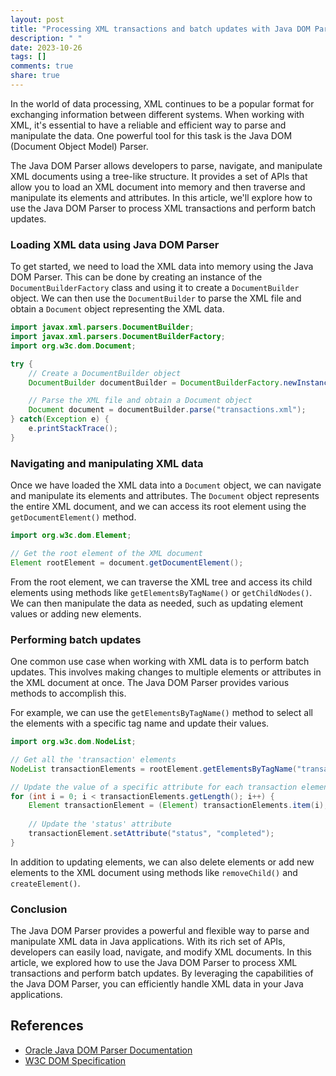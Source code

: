 ```yaml
---
layout: post
title: "Processing XML transactions and batch updates with Java DOM Parser"
description: " "
date: 2023-10-26
tags: []
comments: true
share: true
---
```


In the world of data processing, XML continues to be a popular format for exchanging information between different systems. When working with XML, it's essential to have a reliable and efficient way to parse and manipulate the data. One powerful tool for this task is the Java DOM (Document Object Model) Parser.

The Java DOM Parser allows developers to parse, navigate, and manipulate XML documents using a tree-like structure. It provides a set of APIs that allow you to load an XML document into memory and then traverse and manipulate its elements and attributes. In this article, we'll explore how to use the Java DOM Parser to process XML transactions and perform batch updates.

### Loading XML data using Java DOM Parser

To get started, we need to load the XML data into memory using the Java DOM Parser. This can be done by creating an instance of the `DocumentBuilderFactory` class and using it to create a `DocumentBuilder` object. We can then use the `DocumentBuilder` to parse the XML file and obtain a `Document` object representing the XML data.

```java
import javax.xml.parsers.DocumentBuilder;
import javax.xml.parsers.DocumentBuilderFactory;
import org.w3c.dom.Document;

try {
    // Create a DocumentBuilder object
    DocumentBuilder documentBuilder = DocumentBuilderFactory.newInstance().newDocumentBuilder();

    // Parse the XML file and obtain a Document object
    Document document = documentBuilder.parse("transactions.xml");
} catch(Exception e) {
    e.printStackTrace();
}
```

### Navigating and manipulating XML data

Once we have loaded the XML data into a `Document` object, we can navigate and manipulate its elements and attributes. The `Document` object represents the entire XML document, and we can access its root element using the `getDocumentElement()` method.

```java
import org.w3c.dom.Element;

// Get the root element of the XML document
Element rootElement = document.getDocumentElement();
```

From the root element, we can traverse the XML tree and access its child elements using methods like `getElementsByTagName()` or `getChildNodes()`. We can then manipulate the data as needed, such as updating element values or adding new elements.

### Performing batch updates

One common use case when working with XML data is to perform batch updates. This involves making changes to multiple elements or attributes in the XML document at once. The Java DOM Parser provides various methods to accomplish this.

For example, we can use the `getElementsByTagName()` method to select all the elements with a specific tag name and update their values.

```java
import org.w3c.dom.NodeList;

// Get all the 'transaction' elements
NodeList transactionElements = rootElement.getElementsByTagName("transaction");

// Update the value of a specific attribute for each transaction element
for (int i = 0; i < transactionElements.getLength(); i++) {
    Element transactionElement = (Element) transactionElements.item(i);
    
    // Update the 'status' attribute
    transactionElement.setAttribute("status", "completed");
}
```

In addition to updating elements, we can also delete elements or add new elements to the XML document using methods like `removeChild()` and `createElement()`.

### Conclusion

The Java DOM Parser provides a powerful and flexible way to parse and manipulate XML data in Java applications. With its rich set of APIs, developers can easily load, navigate, and modify XML documents. In this article, we explored how to use the Java DOM Parser to process XML transactions and perform batch updates. By leveraging the capabilities of the Java DOM Parser, you can efficiently handle XML data in your Java applications.

## References
- [Oracle Java DOM Parser Documentation](https://docs.oracle.com/javase/tutorial/jaxp/dom/index.html)
- [W3C DOM Specification](https://www.w3.org/TR/DOM-Level-2-Core/)